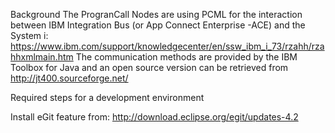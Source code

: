 Background
The ProgranCall Nodes are using PCML for the interaction between IBM Integration Bus (or App Connect Enterprise -ACE) and the System i:
https://www.ibm.com/support/knowledgecenter/en/ssw_ibm_i_73/rzahh/rzahhxmlmain.htm
The communication methods are provided by the IBM Toolbox for Java and an open source version can be retrieved from http://jt400.sourceforge.net/


Required steps for a development environment

Install eGit feature from:
http://download.eclipse.org/egit/updates-4.2
